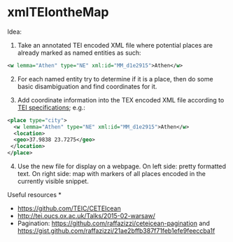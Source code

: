 # xmlTEIontheMap
Idea:
1. Take an annotated TEI encoded XML file where potential places are already marked as named entities as such:
```xml
<w lemma="Athen" type="NE" xml:id="MM_d1e2915">Athen</w>
```

2. For each named entity try to determine if it is a place, then do some basic disambiguation and find coordinates for it.

3. Add coordinate information into the TEX encoded XML file according to [TEI specifications](https://www.tei-c.org/release/doc/tei-p5-doc/en/html/ND.html#NDGEOG); e.g.:
```xml
<place type="city">
  <w lemma="Athen" type="NE" xml:id="MM_d1e2915">Athen</w>
  <location>
  <geo>37.9838 23.7275</geo>
 </location>
</place>
```
4. Use the new file for display on a webpage. On left side: pretty formatted text. On right side: map with markers of all places encoded in the currently visible snippet.


Useful resources
* 
* https://github.com/TEIC/CETEIcean
* http://tei.oucs.ox.ac.uk/Talks/2015-02-warsaw/
* Pagination: https://github.com/raffazizzi/ceteicean-pagination and https://gist.github.com/raffazizzi/21ae2bffb387f71feb1efe9feeccba1f
